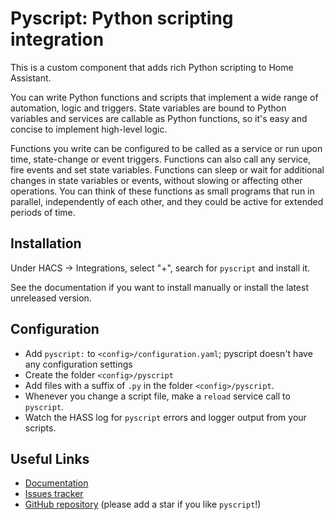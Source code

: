 # Pyscript: Python scripting integration

This is a custom component that adds rich Python scripting to Home Assistant.

You can write Python functions and scripts that implement a wide range of automation, logic and
triggers.  State variables are bound to Python variables and services are callable as Python
functions, so it's easy and concise to implement high-level logic.

Functions you write can be configured to be called as a service or run upon time, state-change or
event triggers. Functions can also call any service, fire events and set state variables.
Functions can sleep or wait for additional changes in state variables or events, without slowing or
affecting other operations. You can think of these functions as small programs that run in
parallel, independently of each other, and they could be active for extended periods of time.
 
## Installation

Under HACS -> Integrations, select "+", search for `pyscript` and install it.

See the documentation if you want to install manually or install the latest unreleased version.

## Configuration

* Add `pyscript:` to `<config>/configuration.yaml`; pyscript doesn't have any configuration settings
* Create the folder `<config>/pyscript`
* Add files with a suffix of `.py` in the folder `<config>/pyscript`.
* Whenever you change a script file, make a `reload` service call to `pyscript`.
* Watch the HASS log for `pyscript` errors and logger output from your scripts.

## Useful Links

* [Documentation](https://github.com/custom-components/pyscript/blob/0.10/README.md)
* [Issues tracker](https://github.com/custom-components/pyscript/issues)
* [GitHub repository](https://github.com/custom-components/pyscript) (please add a star if you like `pyscript`!)
